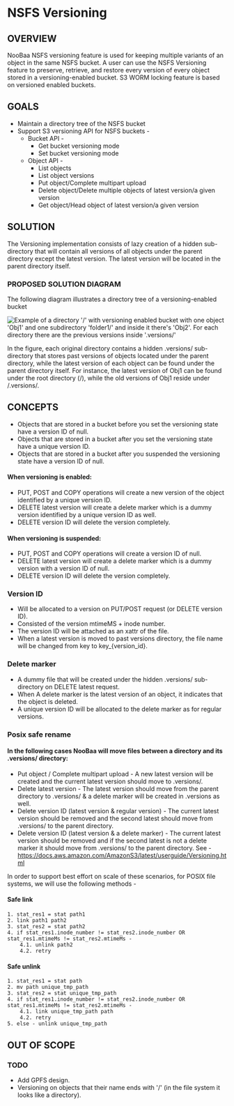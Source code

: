 # NSFS Versioning

## OVERVIEW

NooBaa NSFS versioning feature is used for keeping multiple variants of an object in the same NSFS bucket. A user can use the NSFS Versioning feature to preserve, retrieve, and restore every version of every object stored in a versioning-enabled bucket. S3 WORM locking feature is based on versioned enabled buckets.

## GOALS

- Maintain a directory tree of the NSFS bucket
- Support S3 versioning API for NSFS buckets -
  - Bucket API -
    - Get bucket versioning mode
    - Set bucket versioning mode
  - Object API -
    - List objects
    - List object versions
    - Put object/Complete multipart upload
    - Delete object/Delete multiple objects of latest version/a given version
    - Get object/Head object of latest version/a given version

## SOLUTION

The Versioning implementation consists of lazy creation of a hidden sub-directory that will contain all versions of all objects under the parent directory except the latest version.
The latest version will be located in the parent directory itself.

### PROPOSED SOLUTION DIAGRAM

The following diagram illustrates a directory tree of a versioning-enabled bucket

![Example of a directory '/' with versioning enabled bucket with one object 'Obj1' and one subdirectory 'folder1/' and inside it there's 'Obj2'. For each directory there are the previous versions inside '.versions/'](/docs/design/images/nsfs_versioning_dir_tree.png)

In the figure, each original directory contains a hidden .versions/ sub- directory that stores past versions of objects located under the parent directory, while the latest version of each object can be found under the parent directory itself. For instance, the latest version of Obj1 can be found under the root directory (/), while the old versions of Obj1 reside under /.versions/.

## CONCEPTS

- Objects that are stored in a bucket before you set the versioning state have a version ID of null.
- Objects that are stored in a bucket after you set the versioning state have a unique version ID.
- Objects that are stored in a bucket after you suspended the versioning state have a version ID of null.

#### When versioning is enabled:

- PUT, POST and COPY operations will create a new version of the object identified by a unique version ID.
- DELETE latest version will create a delete marker which is a dummy version identified by a unique version ID as well.
- DELETE version ID will delete the version completely.

#### When versioning is suspended:

- PUT, POST and COPY operations will create a version ID of null.
- DELETE latest version will create a delete marker which is a dummy version with a version ID of null.
- DELETE version ID will delete the version completely.

### Version ID

- Will be allocated to a version on PUT/POST request (or DELETE version ID).
- Consisted of the version mtimeMS + inode number.
- The version ID will be attached as an xattr of the file.
- When a latest version is moved to past versions directory, the file name will be changed from key to key\_{version_id}.

### Delete marker

- A dummy file that will be created under the hidden .versions/ sub-directory on DELETE latest request.
- When A delete marker is the latest version of an object, it indicates that the object is deleted.
- A unique version ID will be allocated to the delete marker as for regular versions.

### Posix safe rename

#### In the following cases NooBaa will move files between a directory and its .versions/ directory:

- Put object / Complete multipart upload - A new latest version will be created and the current latest version should move to .versions/.
- Delete latest version - The latest version should move from the parent directory to .versions/ & a delete marker will be created in .versions as well.
- Delete version ID (latest version & regular version) - The current latest version should be removed and the second latest should move from .versions/ to the parent directory.
- Delete version ID (latest version & a delete marker) - The current latest version should be removed and if the second latest is not a delete marker it should move from .versions/ to the parent directory.
  See - https://docs.aws.amazon.com/AmazonS3/latest/userguide/Versioning.html

In order to support best effort on scale of these scenarios, for POSIX file systems, we will use the following methods -

#### Safe link

```
1. stat_res1 = stat path1
2. link path1 path2
3. stat_res2 = stat path2
4. if stat_res1.inode_number != stat_res2.inode_number OR stat_res1.mtimeMs != stat_res2.mtimeMs -
    4.1. unlink path2
    4.2. retry
```

#### Safe unlink

```
1. stat_res1 = stat path
2. mv path unique_tmp_path
3. stat_res2 = stat unique_tmp_path
4. if stat_res1.inode_number != stat_res2.inode_number OR stat_res1.mtimeMs != stat_res2.mtimeMs -
    4.1. link unique_tmp_path path
    4.2. retry
5. else - unlink unique_tmp_path
```

## OUT OF SCOPE

### TODO

- Add GPFS design.
- Versioning on objects that their name ends with '/' (in the file system it looks like a directory).
